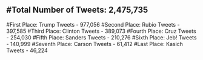 #Total Number of Tweets: 2,475,735 
---
#First Place: Trump Tweets - 977,056
#Second Place: Rubio Tweets - 397,585
#Third Place: Clinton Tweets - 389,073
#Fourth Place: Cruz Tweets - 254,030
#Fifth Place: Sanders Tweets - 210,276
#Sixth Place: Jeb! Tweets - 140,999
#Seventh Place: Carson Tweets - 61,412
#Last Place: Kasich Tweets - 46,224
